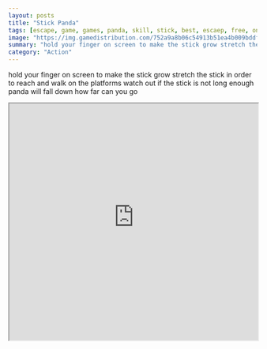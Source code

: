 ```yaml
---
layout: posts
title: "Stick Panda"
tags: [escape, game, games, panda, skill, stick, best, escaep, free, online, games, oyna, game, free, games, play, play, games]
image: "https://img.gamedistribution.com/752a9a8b06c54913b51ea4b009bddfe8.jpg"
summary: "hold your finger on screen to make the stick grow stretch the stick in order to reach and walk on the platforms watch out if the stick is not long enough panda will fall down how far can you go  free online games oyna game free games play play games"
category: "Action"
---
```


hold your finger on screen to make the stick grow stretch the stick in order to reach and walk on the platforms watch out if the stick is not long enough panda will fall down how far can you go

<iframe width="100%" height="480px;" src="https://html5.gamedistribution.com/752a9a8b06c54913b51ea4b009bddfe8/"></iframe>